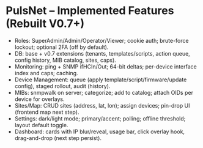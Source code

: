 # PulsNet – Implemented Features (Rebuilt V0.7+)
- Roles: SuperAdmin/Admin/Operator/Viewer; cookie auth; brute-force lockout; optional 2FA (off by default).
- DB: base + v0.7 extensions (tenants, templates/scripts, action queue, config history, MIB catalog, sites, caps).
- Monitoring: ping + SNMP ifHCIn/Out; 64-bit deltas; per-device interface index and caps; caching.
- Device Management: queue (apply template/script/firmware/update config), staged rollout, audit (history).
- MIBs: snmpwalk on server; categorize; add to catalog; attach OIDs per device for overlays.
- Sites/Map: CRUD sites (address, lat, lon); assign devices; pin-drop UI (frontend map next step).
- Settings: dark/light mode; primary/accent; polling; offline threshold; layout default toggle.
- Dashboard: cards with IP blur/reveal, usage bar, click overlay hook, drag-and-drop (next step persist).
